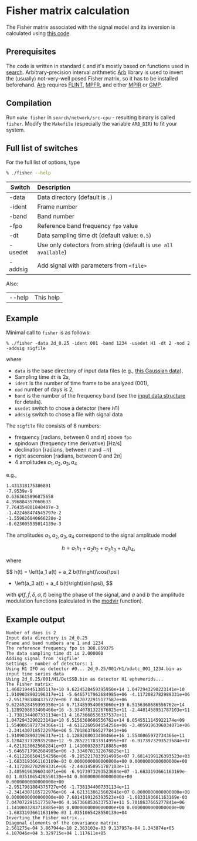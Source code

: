 # Fisher matrix calculation

The Fisher matrix associated with the signal model and its inversion is calculated using [this code](https://github.com/mbejger/polgraw-allsky/tree/master/search/network/src-cpu/fisher.c). 

## Prerequisites

The code is written in standard `C` and it's mostly based on functions used in [search](../polgraw-allsky/search_for_candidates/). Arbitrary-precision interval arithmetic [Arb](http://arblib.org) library is used to invert the (usually) not-very-well posed Fisher matrix, so it has to be installed beforehand. [Arb](http://arblib.org) requires [FLINT](http://www.flintlib.org), [MPFR](http://www.mpfr.org), and either [MPIR](http://www.mpir.org) or [GMP](http://www.gmplib.org). 

## Compilation 

Run  `make fisher` in `search/network/src-cpu` - resulting  binary is called `fisher`. Modify the `Makefile` (especially the variable `ARB_DIR`) to fit your system. 


## Full list of switches

For the full list of options, type

```bash 
% ./fisher --help 
```

| Switch      | Description       |
|-------------|:------------------| 
|-data        | Data directory (default is `.`)
|-ident       | Frame number
|-band        | Band number
|-fpo         | Reference band frequency `fpo` value
|-dt          | Data sampling time dt (default value: `0.5`)
|-usedet      | Use only detectors from string (default is `use all available`)
|-addsig      | Add signal with parameters from `<file>`

Also: 

|                 |             | 
|-----------------|:------------|
| --help          | This help | 


## Example

Minimal call to `fisher` is as follows: 

```
% ./fisher -data 2d_0.25 -ident 001 -band 1234 -usedet H1 -dt 2 -nod 2 -addsig sigfile
```

where
 
* `data` is the base directory of input data files (e.g., [this Gaussian data](https://polgraw.camk.edu.pl/H1L1_2d_0.25.tar.gz)),
*  Sampling time `dt` is $2 s$, 
* `ident` is the number of time frame to be analyzed ($001$),
* `nod` number of days is $2$, 
* `band` is the number of the frequency band (see the [input data structure](../polgraw-allsky/input_data) for details). 
* `usedet` switch to chose a detector (here $H1$) 
* `addsig` switch to chose a file with signal data

The `sigfile` file consists of 8 numbers: 

- frequency [radians, between 0 and $\pi$] above `fpo`  
- spindown (frequency time derivative) [$\mathrm{Hz/s}$]  
- declination [radians, between $\pi$ and $-\pi$]
- right ascension [radians, between 0 and $2\pi$]
- 4 amplitudes $a_1, a_2, a_3, a_4$ 

e.g., 
```bash 
1.431318175386891
-7.9539e-9
0.6363615896875658
4.396884357060633
7.764354801848407e-3
-1.422468474545797e-2
-1.559826840666228e-2
-8.623005535014139e-3
```

The amplitudes $a_1, a_2, a_3, a_4$ correspond to the signal 
amplitude model 

$$ 
h = a_1 h_1 + a_2 h_2 + a_3 h_3 + a_4 h_4, 
$$ 


where 

$$
h(t) = \left(a_1 a(t) + a_2 b(t)\right)\cos(\psi) 
+ \left(a_3 a(t) + a_4 b(t)\right)sin(\psi), 
$$

with $\psi(f, \dot{f}, \delta, \alpha, t)$ being the phase of the signal, and $a$ and $b$ the amplitude modulation functions (calculated in the [modvir](https://github.com/mbejger/polgraw-allsky/tree/master/search/network/src-cpu/settings.c) function). 

## Example output 

```
Number of days is 2
Input data directory is 2d_0.25
Frame and band numbers are 1 and 1234
The reference frequency fpo is 308.859375
The data sampling time dt is 2.000000
Adding signal from 'sigfile'
Settings - number of detectors: 1
Using H1 IFO as detector #0... 2d_0.25/001/H1/xdatc_001_1234.bin as input time series data
Using 2d_0.25/001/H1/DetSSB.bin as detector H1 ephemerids...
The Fisher matrix:
1.4602194451385117e+10 9.6224528459395950e+14 1.0472943290223141e+10 1.9109038902196317e+11 -5.6465717962684985e+06 -4.1172082782989331e+06 -2.9517981884375727e+06 7.0470722915177587e+06 
9.6224528459395950e+14 6.7134859540063060e+19 6.5156368686556762e+14 1.1289208033400466e+16 -3.3340781322676825e+11 -2.4401458951787103e+11 -1.7381344007331134e+11 4.1673668536337537e+11 
1.0472943290223141e+10 6.5156368686556762e+14 8.0545511145922174e+09 1.5540065972734366e+11 -4.6112260504154256e+06 -3.4059196396034071e+06 -2.3414307185722976e+06 5.7018637665277841e+06 
1.9109038902196317e+11 1.1289208033400466e+16 1.5540065972734366e+11 3.1204237328935298e+12 -9.2852217833914995e+07 -6.9173973293523684e+07 -4.6213130625602841e+07 1.1410003283718885e+08 
-5.6465717962684985e+06 -3.3340781322676825e+11 -4.6112260504154256e+06 -9.2852217833914995e+07 7.6814199126393523e+03 -1.6833193661163169e-03 0.0000000000000000e+00 0.0000000000000000e+00 
-4.1172082782989331e+06 -2.4401458951787103e+11 -3.4059196396034071e+06 -6.9173973293523684e+07 -1.6833193661163169e-03 1.0351065428550139e+04 0.0000000000000000e+00 0.0000000000000000e+00 
-2.9517981884375727e+06 -1.7381344007331134e+11 -2.3414307185722976e+06 -4.6213130625602841e+07 0.0000000000000000e+00 0.0000000000000000e+00 7.6814199126393523e+03 -1.6833193661163169e-03 
7.0470722915177587e+06 4.1673668536337537e+11 5.7018637665277841e+06 1.1410003283718885e+08 0.0000000000000000e+00 0.0000000000000000e+00 -1.6833193661163169e-03 1.0351065428550139e+04 
Inverting the Fisher matrix...
Diagonal elements of the covariance matrix:
2.561275e-04 3.867944e-18 2.363103e-03 9.137957e-04 1.343874e+05 4.107046e+04 3.329715e+04 1.117611e+05 
```
